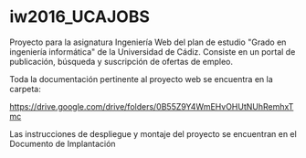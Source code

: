 # iw2016_UCAJOBS
Proyecto para la asignatura Ingeniería Web del plan de estudio "Grado en ingeniería informática" de la Universidad de Cádiz.
Consiste en un portal de publicación, búsqueda y suscripción de ofertas de empleo.

Toda la documentación pertinente al proyecto web se encuentra en la carpeta:

https://drive.google.com/drive/folders/0B55Z9Y4WmEHvOHUtNUhRemhxTmc

Las instrucciones de despliegue y montaje del proyecto se encuentran en el Documento de Implantación
